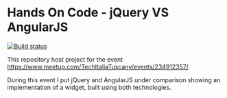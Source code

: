 # Hands On Code - jQuery VS AngularJS
[![Build status](https://ci.appveyor.com/api/projects/status/3268lqdpdpk1p55s?svg=true)](https://ci.appveyor.com/project/zeppaman/hands-on-code)

This repository host project for the event https://www.meetup.com/TechItaliaTuscany/events/234912357/.

During this event I put jQuery and AngularJS under comparison showing an implementation of a widget, built using both technologies.
